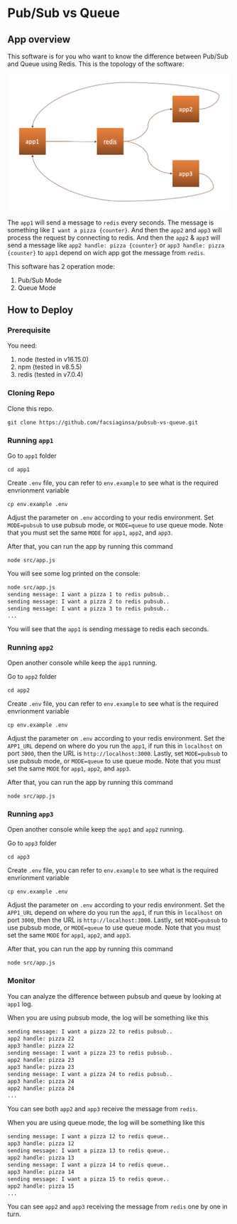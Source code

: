 # Pub/Sub vs Queue

## App overview

This software is for you who want to know the difference between Pub/Sub and Queue using Redis. This is the topology of the software:

![Software Topology](https://github.com/facsiaginsa/pubsub-vs-queue/blob/master/topology.png?raw=true)

The ``app1`` will send a message to ``redis`` every seconds. The message is something like ``I want a pizza {counter}``. And then the ``app2`` and ``app3`` will process the request by connecting to redis. And then the ``app2`` & ``app3`` will send a message like ``app2 handle: pizza {counter}`` or ``app3 handle: pizza {counter}`` to ``app1`` depend on wich app got the message from ``redis``.

This software has 2 operation mode:
1. Pub/Sub Mode
2. Queue Mode

## How to Deploy

### Prerequisite

You need:
1. node (tested in v16.15.0)
2. npm (tested in v8.5.5)
3. redis (tested in v7.0.4)

### Cloning Repo

Clone this repo.
````
git clone https://github.com/facsiaginsa/pubsub-vs-queue.git
````

### Running ``app1``

Go to ``app1`` folder
````
cd app1
````

Create ``.env`` file, you can refer to ``env.example`` to see what is the required envrionment variable
````
cp env.example .env
````

Adjust the parameter on ``.env`` according to your redis environment. Set ``MODE=pubsub`` to use pubsub mode, or ``MODE=queue`` to use queue mode. Note that you must set the same ``MODE`` for ``app1``, ``app2``, and ``app3``.

After that, you can run the app by running this command
````
node src/app.js
````

You will see some log printed on the console:
````
node src/app.js 
sending message: I want a pizza 1 to redis pubsub..
sending message: I want a pizza 2 to redis pubsub..
sending message: I want a pizza 3 to redis pubsub..
...
````

You will see that the ``app1`` is sending message to redis each seconds.

### Running ``app2``

Open another console while keep the ``app1`` running.

Go to ``app2`` folder
````
cd app2
````

Create ``.env`` file, you can refer to ``env.example`` to see what is the required envrionment variable
````
cp env.example .env
````

Adjust the parameter on ``.env`` according to your redis environment. Set the ``APP1_URL`` depend on where do you run the ``app1``, if run this in ``localhost`` on port ``3000``, then the URL is ``http://localhost:3000``. Lastly, set ``MODE=pubsub`` to use pubsub mode, or ``MODE=queue`` to use queue mode. Note that you must set the same ``MODE`` for ``app1``, ``app2``, and ``app3``.

After that, you can run the app by running this command
````
node src/app.js
````

### Running ``app3``

Open another console while keep the ``app1`` and ``app2`` running.

Go to ``app3`` folder
````
cd app3
````

Create ``.env`` file, you can refer to ``env.example`` to see what is the required envrionment variable
````
cp env.example .env
````

Adjust the parameter on ``.env`` according to your redis environment. Set the ``APP1_URL`` depend on where do you run the ``app1``, if run this in ``localhost`` on port ``3000``, then the URL is ``http://localhost:3000``. Lastly, set ``MODE=pubsub`` to use pubsub mode, or ``MODE=queue`` to use queue mode. Note that you must set the same ``MODE`` for ``app1``, ``app2``, and ``app3``.

After that, you can run the app by running this command
````
node src/app.js
````

### Monitor

You can analyze the difference between pubsub and queue by looking at ``app1`` log. 

When you are using pubsub mode, the log will be something like this
````
sending message: I want a pizza 22 to redis pubsub..
app2 handle: pizza 22
app3 handle: pizza 22
sending message: I want a pizza 23 to redis pubsub..
app2 handle: pizza 23
app3 handle: pizza 23
sending message: I want a pizza 24 to redis pubsub..
app3 handle: pizza 24
app2 handle: pizza 24
...
````

You can see both ``app2`` and ``app3`` receive the message from ``redis``.

When you are using queue mode, the log will be something like this
````
sending message: I want a pizza 12 to redis queue..
app3 handle: pizza 12
sending message: I want a pizza 13 to redis queue..
app2 handle: pizza 13
sending message: I want a pizza 14 to redis queue..
app3 handle: pizza 14
sending message: I want a pizza 15 to redis queue..
app2 handle: pizza 15
...
````

You can see ``app2`` and ``app3`` receiving the message from ``redis`` one by one in turn.